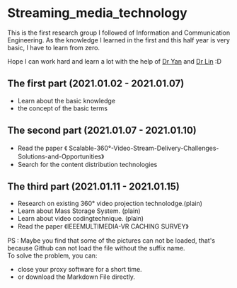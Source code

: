 # Streaming_media_technology
This is the first research group I followed of Information and Communication Engineering. As the knowledge I learned in the first and this half year is very basic, I have to learn from zero.

Hope I can work hard and learn a lot with the help of [Dr Yan](http://ices.cuc.edu.cn/2020/0509/c5332a170187/pagem.htm) and [Dr Lin](http://people.ucas.ac.cn/~lint) :D

## The first part (2021.01.02 - 2021.01.07)

- Learn about the basic knowledge
- the concept of the basic terms

## The second part (2021.01.07 - 2021.01.10)

- Read the paper 《 Scalable-360°-Video-Stream-Delivery-Challenges-Solutions-and-Opportunities》
- Search for the content distribution technologies

## The third part (2021.01.11 - 2021.01.15)

- Research on existing 360° video projection technolodge.(plain)
- Learn about Mass Storage System. (plain)
- Learn about video codingtechnique. (plain)
- Read the paper 《IEEEMULTIMEDIA-VR CACHING SURVEY》

PS : Maybe you find that some of the pictures can not be loaded, that's because Github can not load the file without the suffix name.     
To solve the problem, you can:

- close your proxy software for a short time.
- or download the Markdown File directly.
